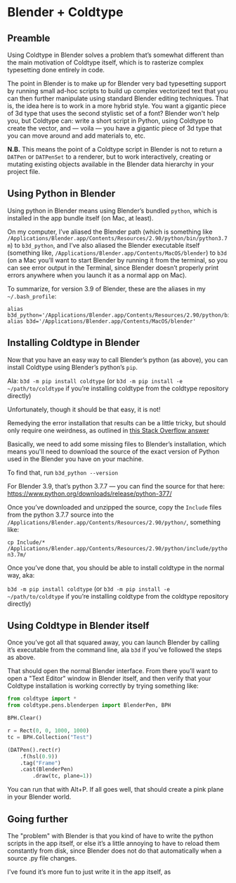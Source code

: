 # Blender + Coldtype

## Preamble

Using Coldtype in Blender solves a problem that’s somewhat different than the main motivation of Coldtype itself, which is to rasterize complex typesetting done entirely in code.

The point in Blender is to make up for Blender very bad typesetting support by running small ad-hoc scripts to build up complex vectorized text that you can then further manipulate using standard Blender editing techniques. That is, the idea here is to work in a more hybrid style. You want a gigantic piece of 3d type that uses the second stylistic set of a font? Blender won't help you, but Coldtype can: write a short script in Python, using Coldtype to create the vector, and — voila — you have a gigantic piece of 3d type that you can move around and add materials to, etc.

__N.B.__ This means the point of a Coldtype script in Blender is not to return a `DATPen` or `DATPenSet` to a renderer, but to work interactively, creating or mutating existing objects available in the Blender data hierarchy in your project file.

## Using Python in Blender

Using python in Blender means using Blender’s bundled `python`, which is installed in the app bundle itself (on Mac, at least).

On my computer, I’ve aliased the Blender path (which is something like `/Applications/Blender.app/Contents/Resources/2.90/python/bin/python3.7m`) to `b3d_python`, and I’ve also aliased the Blender executable itself (something like, `/Applications/Blender.app/Contents/MacOS/blender`) to `b3d` (on a Mac you’ll want to start Blender by running it from the terminal, so you can see error output in the Terminal, since Blender doesn’t properly print errors anywhere when you launch it as a normal app on Mac).

To summarize, for version 3.9 of Blender, these are the aliases in my `~/.bash_profile`:

```
alias b3d_python='/Applications/Blender.app/Contents/Resources/2.90/python/bin/python3.7m'
alias b3d='/Applications/Blender.app/Contents/MacOS/blender'
```

## Installing Coldtype in Blender

Now that you have an easy way to call Blender’s python (as above), you can install Coldtype using Blender’s python’s `pip`.

Ala: `b3d -m pip install coldtype` (or `b3d -m pip install -e ~/path/to/coldtype` if you’re installing coldtype from the coldtype repository directly)

Unfortunately, though it should be that easy, it is not!

Remedying the error installation that results can be a little tricky, but should only require one weirdness, as outlined in [this Stack Overflow answer](https://blender.stackexchange.com/questions/81740/python-h-missing-in-blender-python)

Basically, we need to add some missing files to Blender’s installation, which means you'll need to download the source of the exact version of Python used in the Blender you have on your machine.

To find that, run `b3d_python --version`

For Blender 3.9, that’s python 3.7.7 — you can find the source for that here: https://www.python.org/downloads/release/python-377/

Once you’ve downloaded and unzipped the source, copy the `Include` files from the python 3.7.7 source into the `/Applications/Blender.app/Contents/Resources/2.90/python/`, something like:

```cp Include/* /Applications/Blender.app/Contents/Resources/2.90/python/include/python3.7m/```

Once you’ve done that, you should be able to install coldtype in the normal way, aka:

`b3d -m pip install coldtype` (or `b3d -m pip install -e ~/path/to/coldtype` if you’re installing coldtype from the coldtype repository directly)

## Using Coldtype in Blender itself

Once you’ve got all that squared away, you can launch Blender by calling it’s executable from the command line, ala `b3d` if you’ve followed the steps as above.

That should open the normal Blender interface. From there you’ll want to open a "Text Editor" window in Blender itself, and then verify that your Coldtype installation is working correctly by trying something like:

```python
from coldtype import *
from coldtype.pens.blenderpen import BlenderPen, BPH

BPH.Clear()

r = Rect(0, 0, 1000, 1000)
tc = BPH.Collection("Test")

(DATPen().rect(r)
    .f(hsl(0.9))
    .tag("Frame")
    .cast(BlenderPen)
        .draw(tc, plane=1))
```

You can run that with Alt+P. If all goes well, that should create a pink plane in your Blender world.

## Going further

The "problem" with Blender is that you kind of have to write the python scripts in the app itself, or else it’s a little annoying to have to reload them constantly from disk, since Blender does not do that automatically when a source .py file changes.

I've found it’s more fun to just write it in the app itself, as 